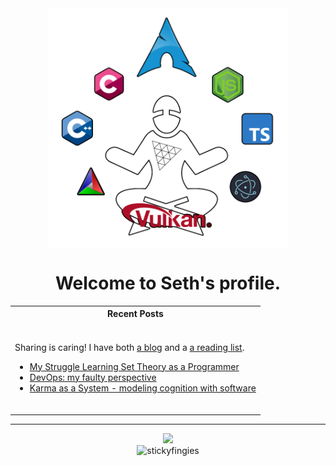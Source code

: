 <div align="center"><img align="center" width="384" src="/internet-wizard.png" /></div>

<h1 align="center">Welcome to Seth's profile.</h1>


<table align="center">
  <tr>
    <th>Recent Posts</th>
  </tr>
  <tr>
    <td>
      <br/>
      <p>Sharing is caring! I have both <a href="https://dev.to/stickyfingies/">a blog</a> and a <a href="https://software.graphics">a reading list</a>.</p>
      <ul>
        <li><a href="https://dev.to/stickyfingies/my-struggle-learning-set-theory-as-a-programmer-23di">My Struggle Learning Set Theory as a Programmer</a></li>
        <li><a href="https://dev.to/stickyfingies/devops-my-faulty-perspective-3p2n">DevOps: my faulty perspective</a></li>
        <li><a href="https://dev.to/stickyfingies/kaas-a-novel-mental-model-for-developers-595e">Karma as a System - modeling cognition with software</a></li>
      </ul>
      <br/>
    </td>
  </tr>
</table>

<hr/>

<div align="center">
  <img width="256" src="https://github-readme-stats.vercel.app/api/top-langs/?username=stickyfingies&theme=github_dark&layout=compact"/>
  <br/>
  <img src="https://komarev.com/ghpvc/?username=stickyfingies&label=Visitors&color=0e75b6&style=flat" alt="stickyfingies" width="90" />
</div>
